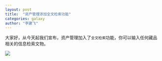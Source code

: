 ```yaml
---
layout: post
title:  "资产管理添加全文检索功能"
categories: galaxy
author: "李建飞"
---
```


大家好，从今天起我们宣布，资产管理加入了`全文检索`功能，你可以输入任何藏品相关的信息检索文物。

![]({{site.mirror_url}}/assets/uploads/2014-04-23-orion-add-fulltext-searching.jpg)


